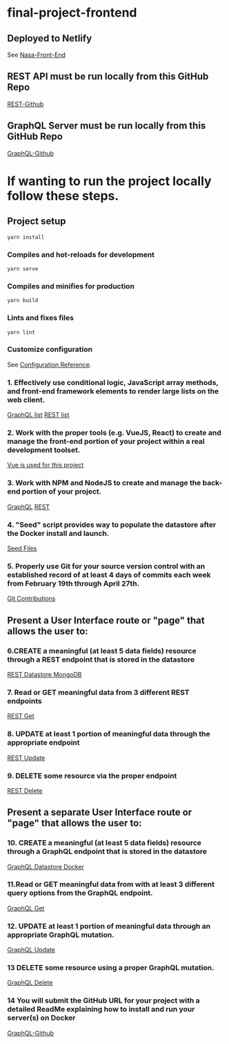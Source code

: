 # final-project-frontend

## Deployed to Netlify 
See [Nasa-Front-End](https://adoring-dijkstra-a85e55.netlify.app/)

## REST API must be run locally from this GitHub Repo
[REST-Github](https://github.com/Maurina/RESTful-CRUD-Node-Server)

## GraphQL Server must be run locally from this GitHub Repo

[GraphQL-Github](https://github.com/Maurina/FinalGraphQLProject)


# If wanting to run the project locally follow these steps.
## Project setup
```
yarn install
```

### Compiles and hot-reloads for development
```
yarn serve
```

### Compiles and minifies for production
```
yarn build
```

### Lints and fixes files
```
yarn lint
```

### Customize configuration
See [Configuration Reference](https://cli.vuejs.org/config/).

### 1. Effectively use conditional logic, JavaScript array methods, and front-end framework elements to render large lists on the web client.
[GraphQL list](https://github.com/Maurina/nasa-front-end/blob/master/src/components/Home.vue)
[REST list](https://github.com/Maurina/nasa-front-end/blob/master/src/components/Rest.vue)

### 2. Work with the proper tools (e.g. VueJS, React) to create and manage the front-end portion of your project within a real development toolset.
[Vue is used for this project](https://github.com/Maurina/nasa-front-end/tree/master/src)

### 3. Work with NPM and NodeJS to create and manage the back-end portion of your project.
[GraphQL](https://github.com/Maurina/FinalGraphQLProject)
[REST](https://github.com/Maurina/RESTful-CRUD-Node-Server)

### 4. "Seed" script provides way to populate the datastore after the Docker install and launch.
[Seed Files](https://github.com/Maurina/FinalGraphQLProject/tree/master/prisma)

### 5. Properly use Git for your source version control with an established record of at least 4 days of commits each week from February 19th through April 27th.
[Git Contributions](https://github.com/Maurina)

## Present a User Interface route or "page" that allows the user to: 

### 6.CREATE a meaningful (at least 5 data fields) resource through a REST endpoint that is stored in the datastore
[REST Datastore MongoDB](https://github.com/Maurina/RESTful-CRUD-Node-Server/blob/master/app.js)

### 7. Read or GET meaningful data from 3 different REST endpoints
[REST Get](https://github.com/Maurina/nasa-front-end/blob/master/src/components/Rest.vue)

### 8. UPDATE at least 1 portion of meaningful data through the appropriate endpoint
[REST Update](https://github.com/Maurina/nasa-front-end/blob/master/src/components/AdminRest.vue)

### 9. DELETE some resource via the proper endpoint
[REST Delete](https://github.com/Maurina/nasa-front-end/blob/master/src/components/AdminRest.vue)

## Present a separate User Interface route or "page" that allows the user to:

### 10. CREATE a meaningful (at least 5 data fields) resource through a GraphQL endpoint that is stored in the datastore
[GraphQL Datastore Docker](https://github.com/Maurina/FinalGraphQLProject/tree/master/prisma)

### 11.Read or GET meaningful data from with at least 3 different query options from the GraphQL endpoint.
[GraphQL Get](https://github.com/Maurina/nasa-front-end/blob/master/src/components/Home.vue)

### 12. UPDATE at least 1 portion of meaningful data through an appropriate GraphQL mutation.
[GraphQL Update](https://github.com/Maurina/nasa-front-end/blob/master/src/components/Admin.vue)

### 13 DELETE some resource using a proper GraphQL mutation.
[GraphQL Delete](https://github.com/Maurina/nasa-front-end/blob/master/src/components/Admin.vue)

### 14 You will submit the GitHub URL for your project with a detailed ReadMe explaining how to install and run your server(s) on Docker
[GraphQL-Github](https://github.com/Maurina/FinalGraphQLProject)